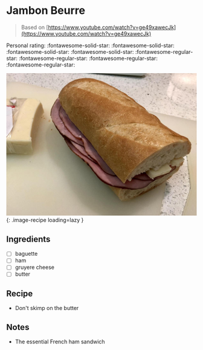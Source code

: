 <!-- Needs Manual Review -->

# Jambon Beurre

> Based on [https://www.youtube.com/watch?v=ge49xawecJk](https://www.youtube.com/watch?v=ge49xawecJk)

<!-- rating=1; (User can specify rating on scale of 1-5) -->
<!-- AUTO-UserRating -->
Personal rating: :fontawesome-solid-star: :fontawesome-solid-star: :fontawesome-solid-star: :fontawesome-solid-star: :fontawesome-regular-star: :fontawesome-regular-star: :fontawesome-regular-star: :fontawesome-regular-star:
<!-- /AUTO-UserRating -->

<!-- name_image=jambon_beurre.jpg; (User can specify image name) -->
<!-- AUTO-Image -->
![jambon_beurre.jpg](./jambon_beurre.jpg){: .image-recipe loading=lazy }
<!-- /AUTO-Image -->

## Ingredients

* [ ] baguette
* [ ] ham
* [ ] gruyere cheese
* [ ] butter

## Recipe

* Don't skimp on the butter

## Notes

* The essential French ham sandwich
